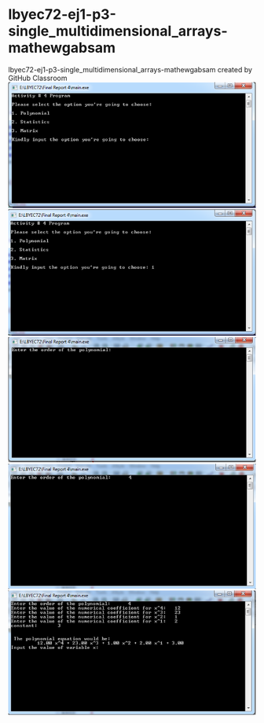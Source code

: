# lbyec72-ej1-p3-single_multidimensional_arrays-mathewgabsam
lbyec72-ej1-p3-single_multidimensional_arrays-mathewgabsam created by GitHub Classroom
![](Capture1.png)
![](Capture2.png)
![](Capture3.png)
![](Capture4.png)
![](Capture5.png)
